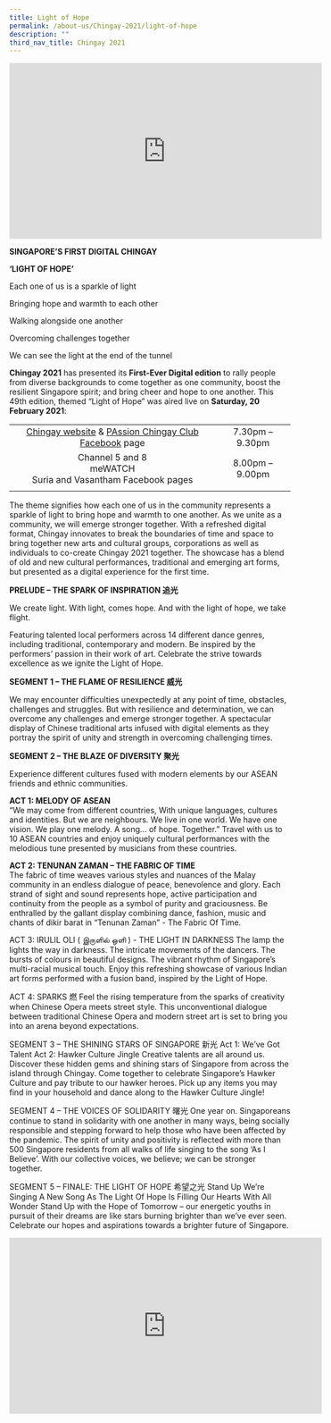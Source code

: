 ```yaml
---
title: Light of Hope
permalink: /about-us/Chingay-2021/light-of-hope
description: ""
third_nav_title: Chingay 2021
---
```

<iframe width="560" height="315" src="https://www.youtube.com/embed/ctYbOFGpPXU" title="YouTube video player" frameborder="0" allow="accelerometer; autoplay; clipboard-write; encrypted-media; gyroscope; picture-in-picture" allowfullscreen></iframe>

**SINGAPORE’S FIRST DIGITAL CHINGAY**

**‘LIGHT OF HOPE’**

 

Each one of us is a sparkle of light

Bringing hope and warmth to each other

Walking alongside one another

Overcoming challenges together

We can see the light at the end of the tunnel

 

**Chingay 2021** has presented its **First-Ever Digital edition** to rally people from diverse backgrounds to come together as one community, boost the resilient Singapore spirit; and bring cheer and hope to one another. This 49th edition, themed “Light of Hope” was aired live on **Saturday, 20 February 2021**:

| | |
|:-:|:-:|
|[Chingay website](http://www.chingay.gov.sg/) & [PAssion Chingay Club Facebook](http://www.facebook.com/passionchingayclub) page|7.30pm – 9.30pm|
|Channel 5 and 8 <br> meWATCH <br>Suria and Vasantham Facebook pages|8.00pm – 9.00pm|
| | |

The theme signifies how each one of us in the community represents a sparkle of light to bring hope and warmth to one another. As we unite as a community, we will emerge stronger together. With a refreshed digital format, Chingay innovates to break the boundaries of time and space to bring together new arts and cultural groups, corporations as well as individuals to co-create Chingay 2021 together. The showcase has a blend of old and new cultural performances, traditional and emerging art forms, but presented as a digital experience for the first time.

**PRELUDE – THE SPARK OF INSPIRATION 追光**

We create light. With light, comes hope. And with the light of hope, we take flight.

Featuring talented local performers across 14 different dance genres, including traditional, contemporary and modern. Be inspired by the performers’ passion in their work of art. Celebrate the strive towards excellence as we ignite the Light of Hope.

**SEGMENT 1 – THE FLAME OF RESILIENCE 威光**

We may encounter difficulties unexpectedly at any point of time, obstacles, challenges and struggles. But with resilience and determination, we can overcome any challenges and emerge stronger together. A spectacular display of Chinese traditional arts infused with digital elements as they portray the spirit of unity and strength in overcoming challenging times.

**SEGMENT 2 – THE BLAZE OF DIVERSITY 聚光**

Experience different cultures fused with modern elements by our ASEAN friends and ethnic communities.

**ACT 1: MELODY OF ASEAN**<br>
“We may come from different countries, With unique languages, cultures and identities. But we are neighbours. We live in one world. We have one vision. We play one melody. A song… of hope. Together.” Travel with us to 10 ASEAN countries and enjoy uniquely cultural performances with the melodious tune presented by musicians from these countries.

**ACT 2: TENUNAN ZAMAN – THE FABRIC OF TIME**<br>
The fabric of time weaves various styles and nuances of the Malay community in an endless dialogue of peace, benevolence and glory. Each strand of sight and sound represents hope, active participation and continuity from the people as a symbol of purity and graciousness. Be enthralled by the gallant display combining dance, fashion, music and chants of dikir barat in “Tenunan Zaman” - The Fabric Of Time.

ACT 3: IRULIL OLI ( இருளில் ஒளி ) - THE LIGHT IN DARKNESS
The lamp the lights the way in darkness. The intricate movements of the dancers. The bursts of colours in beautiful designs. The vibrant rhythm of Singapore’s multi-racial musical touch. Enjoy this refreshing showcase of various Indian art forms performed with a fusion band, inspired by the Light of Hope.

ACT 4: SPARKS 燃
Feel the rising temperature from the sparks of creativity when Chinese Opera meets street style. This unconventional dialogue between traditional Chinese Opera and modern street art is set to bring you into an arena beyond expectations.

SEGMENT 3 – THE SHINING STARS OF SINGAPORE 新光
Act 1: We’ve Got Talent
Act 2: Hawker Culture Jingle
Creative talents are all around us. Discover these hidden gems and shining stars of Singapore from across the island through Chingay. Come together to celebrate Singapore’s Hawker Culture and pay tribute to our hawker heroes. Pick up any items you may find in your household and dance along to the Hawker Culture Jingle!

SEGMENT 4 – THE VOICES OF SOLIDARITY 曙光
One year on. Singaporeans continue to stand in solidarity with one another in many ways, being socially responsible and stepping forward to help those who have been affected by the pandemic. The spirit of unity and positivity is reflected with more than 500 Singapore residents from all walks of life singing to the song ‘As I Believe’. With our collective voices, we believe; we can be stronger together.

SEGMENT 5 – FINALE: THE LIGHT OF HOPE 希望之光
Stand Up
We’re Singing A New Song
As The Light Of Hope Is Filling Our Hearts With All Wonder
Stand Up with the Hope of Tomorrow – our energetic youths in pursuit of their dreams are like stars burning brighter than we’ve ever seen. Celebrate our hopes and aspirations towards a brighter future of Singapore.

<iframe width="560" height="315" src="https://www.youtube.com/embed/L2-E_1m23Gc" title="YouTube video player" frameborder="0" allow="accelerometer; autoplay; clipboard-write; encrypted-media; gyroscope; picture-in-picture" allowfullscreen></iframe>